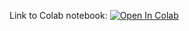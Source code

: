 Link to Colab notebook: [![Open In Colab](https://colab.research.google.com/assets/colab-badge.svg)](https://colab.research.google.com/github/girafe-ai/intro-to-ml-harbour/blob/master/assignments\assignment_3_dl_intro/assignment_3_pytorch_practice.ipynb)
